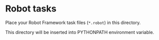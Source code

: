 # Robot tasks

Place your Robot Framework task files (`*.robot`) in this directory.

This directory will be inserted into PYTHONPATH environment variable.
